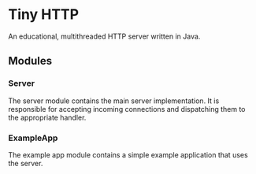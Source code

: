# Tiny HTTP

An educational, multithreaded HTTP server written in Java.

## Modules

### Server

The server module contains the main server implementation. It is responsible for
accepting incoming connections and dispatching them to the appropriate handler.

### ExampleApp

The example app module contains a simple example application that uses the server.
